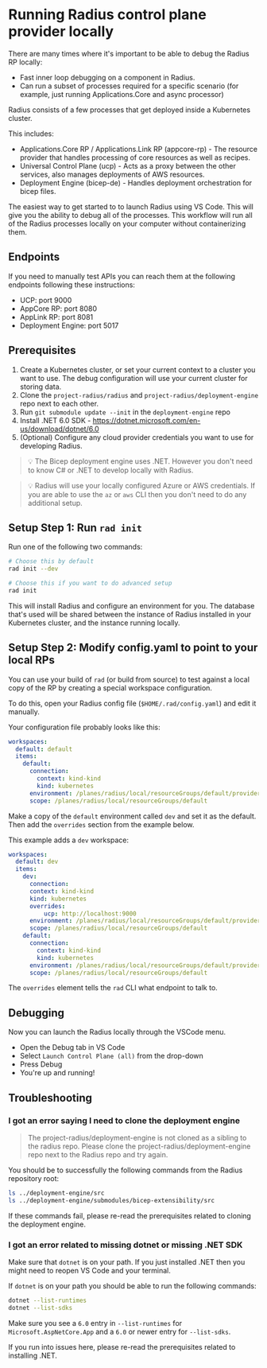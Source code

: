 # Running Radius control plane provider locally

There are many times where it's important to be able to debug the Radius RP locally:
- Fast inner loop debugging on a component in Radius.
- Can run a subset of processes required for a specific scenario (for example, just running Applications.Core and async processor)

Radius consists of a few processes that get deployed inside a Kubernetes cluster.

 This includes:

- Applications.Core RP / Applications.Link RP (appcore-rp) - The resource provider that handles processing of core resources as well as recipes.
- Universal Control Plane (ucp) - Acts as a proxy between the other services, also manages deployments of AWS resources.
- Deployment Engine (bicep-de) - Handles deployment orchestration for bicep files.

The easiest way to get started to to launch Radius using VS Code. This will give you the ability to debug all of the processes. This workflow will run all of the Radius processes locally on your computer without containerizing them.

## Endpoints

If you need to manually test APIs you can reach them at the following endpoints following these instructions:

- UCP: port 9000
- AppCore RP: port 8080
- AppLink RP: port 8081
- Deployment Engine: port 5017

## Prerequisites

1. Create a Kubernetes cluster, or set your current context to a cluster you want to use. The debug configuration will use your current cluster for storing data. 
2. Clone the `project-radius/radius` and `project-radius/deployment-engine` repo next to each other. 
3. Run `git submodule update --init` in the `deployment-engine` repo
4. Install .NET 6.0 SDK - https://dotnet.microsoft.com/en-us/download/dotnet/6.0
5. (Optional) Configure any cloud provider credentials you want to use for developing Radius. 
  
> 💡 The Bicep deployment engine uses .NET. However you don't need to know C# or .NET to develop locally with Radius.

> 💡 Radius will use your locally configured Azure or AWS credentials. If you are able to use the `az` or `aws` CLI then you don't need to do any additional setup.

## Setup Step 1: Run `rad init`

Run one of the following two commands:

```sh
# Choose this by default
rad init --dev

# Choose this if you want to do advanced setup
rad init
```

This will install Radius and configure an environment for you. The database that's used will be shared between the instance of Radius installed in your Kubernetes cluster, and the instance running locally.

## Setup Step 2: Modify config.yaml to point to your local RPs

You can use your build of `rad` (or build from source) to test against a local copy of the RP by creating a special workspace configuration.

To do this, open your Radius config file (`$HOME/.rad/config.yaml`) and edit it manually.

Your configuration file probably looks like this:

```yaml
workspaces:
  default: default
  items:
    default:
      connection:
        context: kind-kind
        kind: kubernetes
      environment: /planes/radius/local/resourceGroups/default/providers/Applications.Core/environments/default
      scope: /planes/radius/local/resourceGroups/default
```

Make a copy of the `default` environment called `dev` and set it as the default. Then add the `overrides` section from the example below. 

 This example adds a `dev` workspace:

```yaml
workspaces:
  default: dev
  items:
    dev:
      connection:
      context: kind-kind
      kind: kubernetes
      overrides:
          ucp: http://localhost:9000
      environment: /planes/radius/local/resourceGroups/default/providers/Applications.Core/environments/default
      scope: /planes/radius/local/resourceGroups/default
    default:
      connection:
        context: kind-kind
        kind: kubernetes
      environment: /planes/radius/local/resourceGroups/default/providers/Applications.Core/environments/default
      scope: /planes/radius/local/resourceGroups/default
```

The `overrides` element tells the `rad` CLI what endpoint to talk to.


## Debugging

Now you can launch the Radius locally through the VSCode menu.

- Open the Debug tab in VS Code
- Select `Launch Control Plane (all)` from the drop-down
- Press Debug
- You're up and running!

## Troubleshooting

### I got an error saying I need to clone the deployment engine

> The project-radius/deployment-engine is not cloned as a sibling to the radius repo. Please clone the project-radius/deployment-engine repo next to the Radius repo and try again.

You should be to successfully the following commands from the Radius repository root:

```sh
ls ../deployment-engine/src
ls ../deployment-engine/submodules/bicep-extensibility/src
```

If these commands fail, please re-read the prerequisites related to cloning the deployment engine.

### I got an error related to missing dotnet or missing .NET SDK

Make sure that `dotnet` is on your path. If you just installed .NET then you might need to reopen VS Code and your terminal.

If `dotnet` is on your path you should be able to run the following commands:

```sh
dotnet --list-runtimes
dotnet --list-sdks
```

Make sure you see a `6.0` entry in `--list-runtimes` for `Microsoft.AspNetCore.App` and a `6.0` or newer entry for `--list-sdks`.

If you run into issues here, please re-read the prerequisites related to installing .NET.